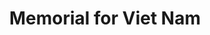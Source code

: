 ---
pid: pt297
title: Memorial for Viet Nam
location_transcription: Penn Treaty Park
coordinates: "[-75.128760348295, 39.966030018826]"
zipcode: '19125'
gen_neighborhood: River Wards
neighborhood: Fishtown,Kensington
outside_phl: 
age: '68'
age_range: 60-69
instagram: 
image_file_name: pt_297.jpg
proposal_transcription: |-
  A monument to all veterans in American Wars.
  Pyramid with names in garden
topic: Armed Forces,History
topic_summary: 0, 0
type: Garden,Obelisk,Memorial
keywords_other: veterans, war
credit: James Ludwig
image_labels: 
twitter: 
facebook: 
permalink: "/monuments/pt297/"
layout: item-page
---